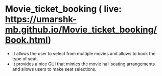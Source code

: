 # Movie_ticket_booking ( live: https://umarshk-mb.github.io/Movie_ticket_booking/Book.html)
- It allows the user to select from multiple movies and allows to book the type of seat.
- It provides a nice GUI that mimics the movie hall seating arrangements and allows users to make seat selections.
